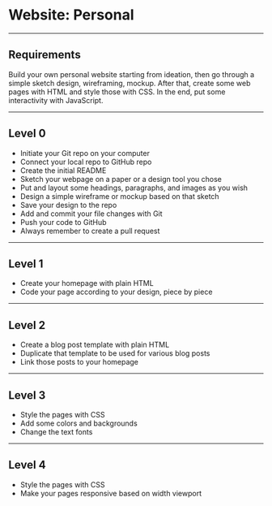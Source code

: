 # Website: Personal

--------------------------------------------------------------------------------

## Requirements

Build your own personal website starting from ideation, then go through a simple sketch design, wireframing, mockup. After that, create some web pages with HTML and style those with CSS. In the end, put some interactivity with JavaScript.

--------------------------------------------------------------------------------

## Level 0

- Initiate your Git repo on your computer
- Connect your local repo to GitHub repo
- Create the initial README
- Sketch your webpage on a paper or a design tool you chose
- Put and layout some headings, paragraphs, and images as you wish
- Design a simple wireframe or mockup based on that sketch
- Save your design to the repo
- Add and commit your file changes with Git
- Push your code to GitHub
- Always remember to create a pull request

--------------------------------------------------------------------------------

## Level 1

- Create your homepage with plain HTML
- Code your page according to your design, piece by piece

--------------------------------------------------------------------------------

## Level 2

- Create a blog post template with plain HTML
- Duplicate that template to be used for various blog posts
- Link those posts to your homepage

--------------------------------------------------------------------------------

## Level 3

- Style the pages with CSS
- Add some colors and backgrounds
- Change the text fonts

--------------------------------------------------------------------------------

## Level 4

- Style the pages with CSS
- Make your pages responsive based on width viewport

